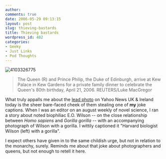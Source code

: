 ```yaml
---
author:
comments: true
date: 2006-05-29 09:13:15
layout: post
slug: thieving-bastards
title: Thieving bastards
wordpress_id: 482
categories:
- Geeky
- Just Links
- Pod Thoughts
---
```


![4103326775](/uploads/2006/05/4103326775.jpg) 

> The Queen (R) and Prince Philip, the Duke of Edinburgh, arrive at Kew Palace in Kew Gardens for a private family dinner to celebrate the Queen's 80th birthday, April 21, 2006. REUTERS/Luke MacGregor


What truly appalls me about the [lead photo](http://uk.news.yahoo.com/27052006/325/photo/queen-r-prince-philip.html) on Yahoo News UK & Ireland today is the sheer bare-faced cheek of them stealing one of **my** joke captions. When I was an editor on an august weekly of novel science, I ran a story about noted biophiliac E.O. Wilson -- on the close relationship between _Homo sapiens_ and _Gorilla gorilla_ -- with an accompanying photograph of Wilson with a gorilla.  I wittily captioned it "Harvard biologist Wilson (left) with a gorilla".

I expect others have given in to the same childish urge, but not in relation to the monarchy, surely. Reminds me about that joke about photographers and queens, but not enough to retell it here.

